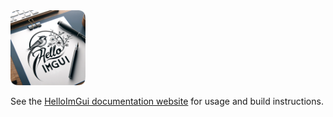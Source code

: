 <img src="logo/logo_hello_imgui.png" width="120">

See the [HelloImGui documentation website](https://pthom.github.io/hello_imgui/) for usage and build instructions.

<!-- INTRO -->

